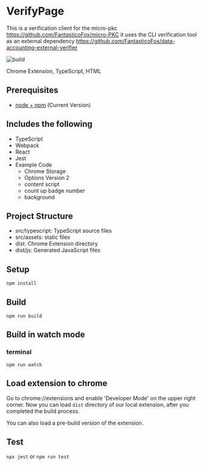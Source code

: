 # VerifyPage
This is a verification client for the micro-pkc https://github.com/FantasticoFox/micro-PKC
it uses the CLI verification tool as an external dependency https://github.com/FantasticoFox/data-accounting-external-verifier

![build](https://github.com/chibat/chrome-extension-typescript-starter/workflows/build/badge.svg)

Chrome Extension, TypeScript, HTML



## Prerequisites

* [node + npm](https://nodejs.org/) (Current Version)

## Includes the following

* TypeScript
* Webpack
* React
* Jest
* Example Code
    * Chrome Storage
    * Options Version 2
    * content script
    * count up badge number
    * background

## Project Structure

* src/typescript: TypeScript source files
* src/assets: static files
* dist: Chrome Extension directory
* dist/js: Generated JavaScript files

## Setup

```
npm install
```

## Build

```
npm run build
```

## Build in watch mode

### terminal

```
npm run watch
```

## Load extension to chrome
Go to chrome://extensions and enable 'Developer Mode' on the upper right corner.
Now you can load `dist` directory of our local extension, after you completed the build process.

You can also load a pre-build version of the extension.

## Test
`npx jest` or `npm run test`
